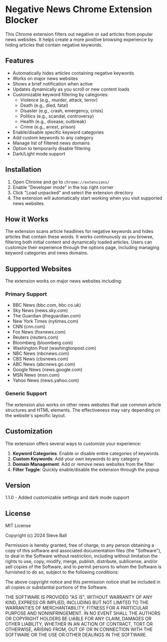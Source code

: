 # Negative News Chrome Extension Blocker

This Chrome extension filters out negative or sad articles from popular news websites. It helps create a more positive browsing experience by hiding articles that contain negative keywords.

## Features

- Automatically hides articles containing negative keywords
- Works on major news websites
- Shows a brief notification when active
- Updates dynamically as you scroll or new content loads
- Customizable keyword filtering by categories:
  - Violence (e.g., murder, attack, terror)
  - Death (e.g., died, fatal)
  - Disaster (e.g., crash, emergency, crisis)
  - Politics (e.g., scandal, controversy)
  - Health (e.g., disease, outbreak)
  - Crime (e.g., arrest, prison)
- Enable/disable specific keyword categories
- Add custom keywords to any category
- Manage list of filtered news domains
- Option to temporarily disable filtering
- Dark/Light mode support

## Installation

1. Open Chrome and go to `chrome://extensions/`
2. Enable "Developer mode" in the top right corner
3. Click "Load unpacked" and select the extension directory
4. The extension will automatically start working when you visit supported news websites

## How it Works

The extension scans article headlines for negative keywords and hides articles that contain these words. It works continuously as you browse, filtering both initial content and dynamically loaded articles. Users can customize their experience through the options page, including managing keyword categories and news domains.

## Supported Websites

The extension works on major news websites including:

### Primary Support
- BBC News (bbc.com, bbc.co.uk)
- Sky News (news.sky.com)
- The Guardian (theguardian.com)
- New York Times (nytimes.com)
- CNN (cnn.com)
- Fox News (foxnews.com)
- Reuters (reuters.com)
- Bloomberg (bloomberg.com)
- Washington Post (washingtonpost.com)
- NBC News (nbcnews.com)
- CBS News (cbsnews.com)
- ABC News (abcnews.go.com)
- Google News (news.google.com)
- MSN News (msn.com)
- Yahoo News (news.yahoo.com)

### Generic Support
The extension also works on other news websites that use common article structures and HTML elements. The effectiveness may vary depending on the website's specific layout.

## Customization

The extension offers several ways to customize your experience:

1. **Keyword Categories**: Enable or disable entire categories of keywords
2. **Custom Keywords**: Add your own keywords to any category
3. **Domain Management**: Add or remove news websites from the filter
4. **Filter Toggle**: Quickly enable/disable the extension through the popup

## Version

1.1.0 - Added customizable settings and dark mode support

## License

MIT License

Copyright (c) 2024 Steve Ball

Permission is hereby granted, free of charge, to any person obtaining a copy
of this software and associated documentation files (the "Software"), to deal
in the Software without restriction, including without limitation the rights
to use, copy, modify, merge, publish, distribute, sublicense, and/or sell
copies of the Software, and to permit persons to whom the Software is
furnished to do so, subject to the following conditions:

The above copyright notice and this permission notice shall be included in all
copies or substantial portions of the Software.

THE SOFTWARE IS PROVIDED "AS IS", WITHOUT WARRANTY OF ANY KIND, EXPRESS OR
IMPLIED, INCLUDING BUT NOT LIMITED TO THE WARRANTIES OF MERCHANTABILITY,
FITNESS FOR A PARTICULAR PURPOSE AND NONINFRINGEMENT. IN NO EVENT SHALL THE
AUTHORS OR COPYRIGHT HOLDERS BE LIABLE FOR ANY CLAIM, DAMAGES OR OTHER
LIABILITY, WHETHER IN AN ACTION OF CONTRACT, TORT OR OTHERWISE, ARISING FROM,
OUT OF OR IN CONNECTION WITH THE SOFTWARE OR THE USE OR OTHER DEALINGS IN THE
SOFTWARE.
